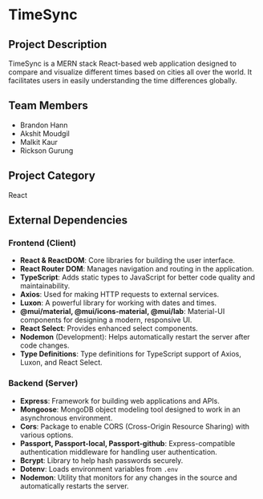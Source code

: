 # TimeSync

## Project Description
TimeSync is a MERN stack React-based web application designed to compare and visualize different times based on cities all over the world. It facilitates users in easily understanding the time differences globally.

## Team Members
- Brandon Hann
- Akshit Moudgil
- Malkit Kaur
- Rickson Gurung

## Project Category
React

## External Dependencies

### Frontend (Client)

- **React & ReactDOM**: Core libraries for building the user interface.
- **React Router DOM**: Manages navigation and routing in the application.
- **TypeScript**: Adds static types to JavaScript for better code quality and maintainability.
- **Axios**: Used for making HTTP requests to external services.
- **Luxon**: A powerful library for working with dates and times.
- **@mui/material, @mui/icons-material, @mui/lab**: Material-UI components for designing a modern, responsive UI.
- **React Select**: Provides enhanced select components.
- **Nodemon** (Development): Helps automatically restart the server after code changes.
- **Type Definitions**: Type definitions for TypeScript support of Axios, Luxon, and React Select.

### Backend (Server)

- **Express**: Framework for building web applications and APIs.
- **Mongoose**: MongoDB object modeling tool designed to work in an asynchronous environment.
- **Cors**: Package to enable CORS (Cross-Origin Resource Sharing) with various options.
- **Passport, Passport-local, Passport-github**: Express-compatible authentication middleware for handling user authentication.
- **Bcrypt**: Library to help hash passwords securely.
- **Dotenv**: Loads environment variables from `.env`
- **Nodemon**: Utility that monitors for any changes in the source and automatically restarts the server.